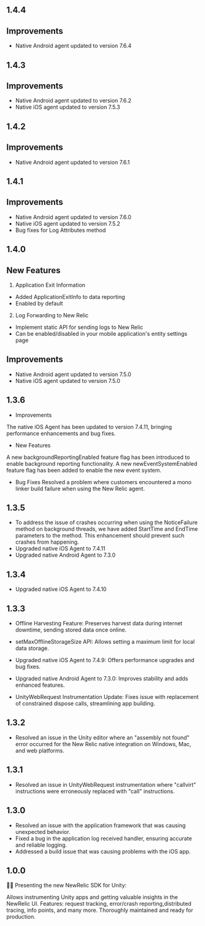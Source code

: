 ## 1.4.4

## Improvements
- Native Android agent updated to version 7.6.4

## 1.4.3


## Improvements

- Native Android agent updated to version 7.6.2
- Native iOS agent updated to version 7.5.3

## 1.4.2


## Improvements

- Native Android agent updated to version 7.6.1

## 1.4.1


## Improvements

- Native Android agent updated to version 7.6.0
- Native iOS agent updated to version 7.5.2
- Bug fixes for Log Attributes method

## 1.4.0

## New Features

1. Application Exit Information
  - Added ApplicationExitInfo to data reporting
  - Enabled by default

2. Log Forwarding to New Relic
  - Implement static API for sending logs to New Relic
  - Can be enabled/disabled in your mobile application's entity settings page

## Improvements

- Native Android agent updated to version 7.5.0
- Native iOS agent updated to version 7.5.0

## 1.3.6

* Improvements

The native iOS Agent has been updated to version 7.4.11, bringing performance enhancements and bug fixes.

* New Features

A new backgroundReportingEnabled feature flag has been introduced to enable background reporting functionality.
A new newEventSystemEnabled feature flag has been added to enable the new event system.

* Bug Fixes
Resolved a problem where customers encountered a mono linker build failure when using the New Relic agent.

## 1.3.5

- To address the issue of crashes occurring when using the NoticeFailure method on background threads, we have added StartTime and EndTime parameters to the method. This enhancement should prevent such crashes from happening.
- Upgraded native iOS Agent to 7.4.11
- Upgraded native Android Agent to 7.3.0

## 1.3.4

- Upgraded native iOS Agent to 7.4.10

## 1.3.3

- Offline Harvesting Feature: Preserves harvest data during internet downtime, sending stored data once online.

- setMaxOfflineStorageSize API: Allows setting a maximum limit for local data storage.

- Upgraded native iOS Agent to 7.4.9: Offers performance upgrades and bug fixes.

- Upgraded native Android Agent to 7.3.0: Improves stability and adds enhanced features.

- UnityWebRequest Instrumentation Update: Fixes issue with replacement of constrained dispose calls, streamlining app building.

## 1.3.2

- Resolved an issue in the Unity editor where an "assembly not found" error occurred for the New Relic native integration on Windows, Mac, and web platforms. 

## 1.3.1

- Resolved an issue in UnityWebRequest instrumentation where "callvirt" instructions were erroneously replaced with "call" instructions.

## 1.3.0

- Resolved an issue with the application framework that was causing unexpected behavior.
- Fixed a bug in the application log received handler, ensuring accurate and reliable logging.
- Addressed a build issue that was causing problems with the iOS app.

## 1.0.0

🎉🎊 Presenting the new NewRelic SDK for Unity:

Allows instrumenting Unity apps and getting valuable insights in the NewRelic UI. Features:
request tracking, error/crash reporting,distributed tracing, info points, and many more. Thoroughly
maintained and ready for production.
